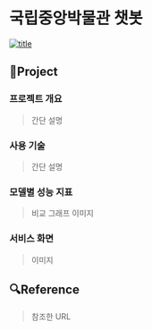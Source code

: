 # 국립중앙박물관 챗봇



<a href="https://ibb.co/443hxgk"><img src="https://i.ibb.co/DwT0ngd/title.png" alt="title" border="0"></a>



## 📝Project

### 프로젝트 개요

> 간단 설명

### 사용 기술

> 간단 설명

### 모델별 성능 지표

> 비교 그래프 이미지

### 서비스 화면

> 이미지



## 🔍Reference

> 참조한 URL
